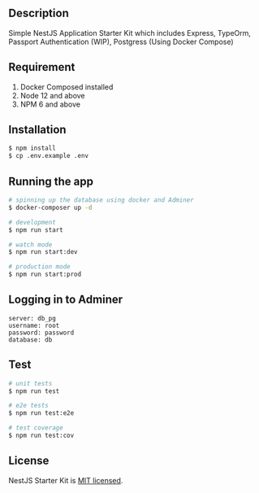 ## Description

Simple NestJS Application Starter Kit which includes Express, TypeOrm, Passport Authentication (WIP), Postgress (Using Docker Compose)

## Requirement

1. Docker Composed installed
2. Node 12 and above
3. NPM 6 and above

## Installation

```bash
$ npm install
$ cp .env.example .env
```

## Running the app

```bash
# spinning up the database using docker and Adminer
$ docker-composer up -d

# development
$ npm run start

# watch mode
$ npm run start:dev

# production mode
$ npm run start:prod
```

## Logging in to Adminer

```
server: db_pg
username: root
password: password
database: db
```

## Test

```bash
# unit tests
$ npm run test

# e2e tests
$ npm run test:e2e

# test coverage
$ npm run test:cov
```

## License

NestJS Starter Kit is [MIT licensed](LICENSE).
